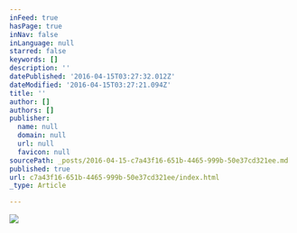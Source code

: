 ```yaml
---
inFeed: true
hasPage: true
inNav: false
inLanguage: null
starred: false
keywords: []
description: ''
datePublished: '2016-04-15T03:27:32.012Z'
dateModified: '2016-04-15T03:27:21.094Z'
title: ''
author: []
authors: []
publisher:
  name: null
  domain: null
  url: null
  favicon: null
sourcePath: _posts/2016-04-15-c7a43f16-651b-4465-999b-50e37cd321ee.md
published: true
url: c7a43f16-651b-4465-999b-50e37cd321ee/index.html
_type: Article

---
```

![](https://the-grid-user-content.s3-us-west-2.amazonaws.com/c5e46364-697c-4c28-9d17-06a400940133.jpg)